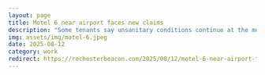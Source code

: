 ```yaml
---
layout: page
title: Motel 6 near airport faces new claims
description: "Some tenants say unsanitary conditions continue at the motel, which provides emergency housing for Monroe County’s Department of Human Services."
img: assets/img/motel-6.jpeg
date: 2025-08-12
category: work
redirect: https://rochesterbeacon.com/2025/08/12/motel-6-near-airport-faces-new-claims/
---
```

